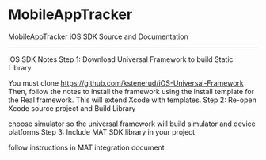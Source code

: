 MobileAppTracker
================

MobileAppTracker iOS SDK Source and Documentation

----------------

iOS SDK Notes
Step 1: Download Universal Framework to build Static Library

You must clone https://github.com/kstenerud/iOS-Universal-Framework
Then, follow the notes to install the framework using the install template for the Real framework. This will extend Xcode with templates.
Step 2: Re-open Xcode source project and Build Library

choose simulator so the universal framework will build simulator and device platforms
Step 3: Include MAT SDK library in your project

follow instructions in MAT integration document